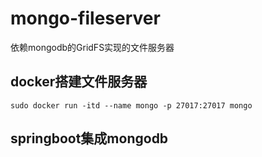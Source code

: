 # mongo-fileserver
依赖mongodb的GridFS实现的文件服务器
## docker搭建文件服务器
```
sudo docker run -itd --name mongo -p 27017:27017 mongo
```
## springboot集成mongodb

